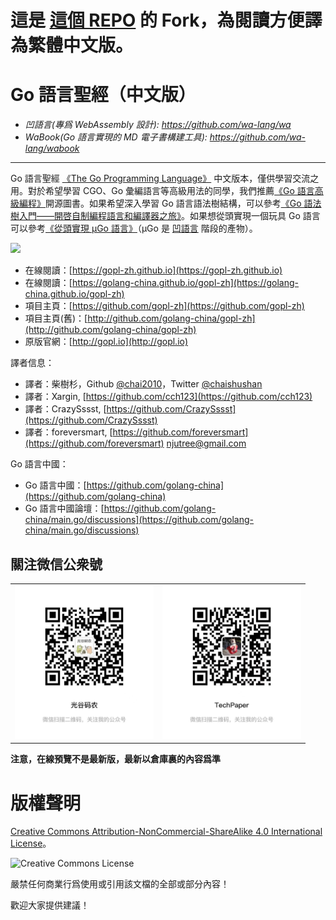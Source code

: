 # 這是 [這個 REPO](https://github.com/gopl-zh/gopl-zh.github.com) 的 Fork，為閱讀方便譯為繁體中文版。

# Go 語言聖經（中文版）

-   _凹語言(專爲 WebAssembly 設計): https://github.com/wa-lang/wa_
-   _WaBook(Go 語言實現的 MD 電子書構建工具): https://github.com/wa-lang/wabook_

---

Go 語言聖經 [《The Go Programming Language》](http://gopl.io) 中文版本，僅供學習交流之用。對於希望學習 CGO、Go 彙編語言等高級用法的同學，我們推薦[《Go 語言高級編程》](https://github.com/chai2010/advanced-go-programming-book)開源圖書。如果希望深入學習 Go 語言語法樹結構，可以參考[《Go 語法樹入門——開啓自制編程語言和編譯器之旅》](https://github.com/chai2010/go-ast-book)。如果想從頭實現一個玩具 Go 語言可以參考[《從頭實現 µGo 語言》](https://github.com/wa-lang/ugo-compiler-book)（µGo 是 [凹語言](https://wa-lang.org/) 階段的產物）。

![](cover.jpg)

-   在線閱讀：[https://gopl-zh.github.io](https://gopl-zh.github.io)
-   在線閱讀：[https://golang-china.github.io/gopl-zh](https://golang-china.github.io/gopl-zh)
-   項目主頁：[https://github.com/gopl-zh](https://github.com/gopl-zh)
-   項目主頁(舊)：[http://github.com/golang-china/gopl-zh](http://github.com/golang-china/gopl-zh)
-   原版官網：[http://gopl.io](http://gopl.io)

譯者信息：

-   譯者：柴樹杉，Github [@chai2010](https://github.com/chai2010)，Twitter [@chaishushan](https://twitter.com/chaishushan)
-   譯者：Xargin, [https://github.com/cch123](https://github.com/cch123)
-   譯者：CrazySssst, [https://github.com/CrazySssst](https://github.com/CrazySssst)
-   譯者：foreversmart, [https://github.com/foreversmart](https://github.com/foreversmart) <njutree@gmail.com>

Go 語言中國：

-   Go 語言中國：[https://github.com/golang-china](https://github.com/golang-china)
-   Go 語言中國論壇：[https://github.com/golang-china/main.go/discussions](https://github.com/golang-china/main.go/discussions)

## 關注微信公衆號

<table>
<tr>
<td>
<img width="222px"  src="https://github.com/chai2010/advanced-go-programming-book/raw/master/css.png">
</td>
<td>
<img width="222px"  src="https://github.com/chai2010/advanced-go-programming-book/raw/master/cch.png">
</td>
</tr>
</table>

**注意，在線預覽不是最新版，最新以倉庫裏的內容爲準**

# 版權聲明

[Creative Commons Attribution-NonCommercial-ShareAlike 4.0 International License](http://creativecommons.org/licenses/by-nc-sa/4.0/)。

![Creative Commons License](./images/by-nc-sa-4.0-88x31.png)

嚴禁任何商業行爲使用或引用該文檔的全部或部分內容！

歡迎大家提供建議！
